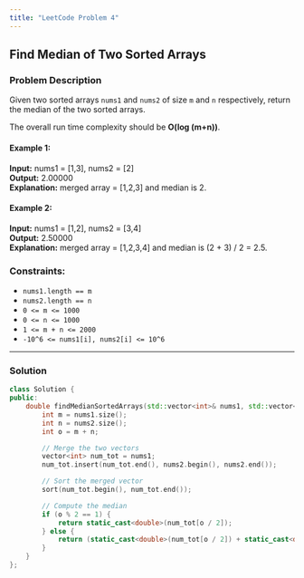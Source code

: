 ```yaml
---
title: "LeetCode Problem 4"
---
```



## Find Median of Two Sorted Arrays

### Problem Description

Given two sorted arrays `nums1` and `nums2` of size `m` and `n` respectively, return the median of the two sorted arrays.

The overall run time complexity should be **O(log (m+n))**.

#### Example 1:

**Input:** nums1 = [1,3], nums2 = [2]  
**Output:** 2.00000  
**Explanation:** merged array = [1,2,3] and median is 2.

#### Example 2:

**Input:** nums1 = [1,2], nums2 = [3,4]  
**Output:** 2.50000  
**Explanation:** merged array = [1,2,3,4] and median is (2 + 3) / 2 = 2.5.

### Constraints:

- `nums1.length == m`
- `nums2.length == n`
- `0 <= m <= 1000`
- `0 <= n <= 1000`
- `1 <= m + n <= 2000`
- `-10^6 <= nums1[i], nums2[i] <= 10^6`

---

### Solution

```cpp
class Solution {
public:
    double findMedianSortedArrays(std::vector<int>& nums1, std::vector<int>& nums2) {
        int m = nums1.size();
        int n = nums2.size();
        int o = m + n;

        // Merge the two vectors
        vector<int> num_tot = nums1;
        num_tot.insert(num_tot.end(), nums2.begin(), nums2.end());

        // Sort the merged vector
        sort(num_tot.begin(), num_tot.end());

        // Compute the median
        if (o % 2 == 1) {
            return static_cast<double>(num_tot[o / 2]);
        } else {
            return (static_cast<double>(num_tot[o / 2]) + static_cast<double>(num_tot[(o / 2) - 1])) / 2.0;
        }
    }
};
```

